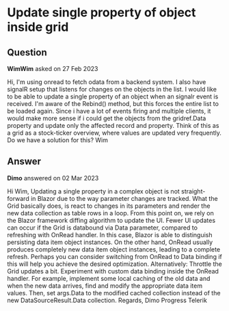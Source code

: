# Update single property of object inside grid

## Question

**WimWim** asked on 27 Feb 2023

Hi, I'm using onread to fetch odata from a backend system. I also have signalR setup that listens for changes on the objects in the list. I would like to be able to update a single property of an object when an signalr event is received. I'm aware of the Rebind() method, but this forces the entire list to be loaded again. Since i have a lot of events firing and multiple clients, it would make more sense if i could get the objects from the gridref.Data property and update only the affected record and property. Think of this as a grid as a stock-ticker overview, where values are updated very frequently. Do we have a solution for this? Wim

## Answer

**Dimo** answered on 02 Mar 2023

Hi Wim, Updating a single property in a complex object is not straight-forward in Blazor due to the way parameter changes are tracked. What the Grid basically does, is react to changes in its parameters and render the new data collection as table rows in a loop. From this point on, we rely on the Blazor framework diffing algorithm to update the UI. Fewer UI updates can occur if the Grid is databound via Data parameter, compared to refreshing with OnRead handler. In this case, Blazor is able to distinguish persisting data item object instances. On the other hand, OnRead usually produces completely new data item object instances, leading to a complete refresh. Perhaps you can consider switching from OnRead to Data binding if this will help you achieve the desired optimization. Alternatively: Throttle the Grid updates a bit. Experiment with custom data binding inside the OnRead handler. For example, implement some local caching of the old data and when the new data arrives, find and modify the appropriate data item values. Then, set args.Data to the modified cached collection instead of the new DataSourceResult.Data collection. Regards, Dimo Progress Telerik
